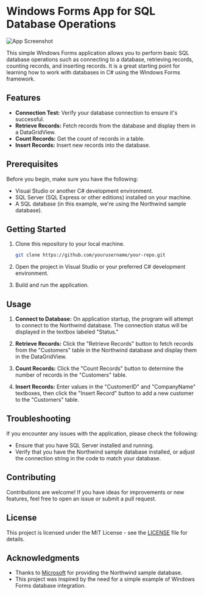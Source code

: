 # Windows Forms App for SQL Database Operations

![App Screenshot](/path/to/screenshot.png)

This simple Windows Forms application allows you to perform basic SQL database operations such as connecting to a database, retrieving records, counting records, and inserting records. It is a great starting point for learning how to work with databases in C# using the Windows Forms framework.

## Features

- **Connection Test:** Verify your database connection to ensure it's successful.
- **Retrieve Records:** Fetch records from the database and display them in a DataGridView.
- **Count Records:** Get the count of records in a table.
- **Insert Records:** Insert new records into the database.

## Prerequisites

Before you begin, make sure you have the following:

- Visual Studio or another C# development environment.
- SQL Server (SQL Express or other editions) installed on your machine.
- A SQL database (in this example, we're using the Northwind sample database).

## Getting Started

1. Clone this repository to your local machine.

   ```bash
   git clone https://github.com/yourusername/your-repo.git
   ```

2. Open the project in Visual Studio or your preferred C# development environment.

3. Build and run the application.

## Usage

1. **Connect to Database:** On application startup, the program will attempt to connect to the Northwind database. The connection status will be displayed in the textbox labeled "Status."

2. **Retrieve Records:** Click the "Retrieve Records" button to fetch records from the "Customers" table in the Northwind database and display them in the DataGridView.

3. **Count Records:** Click the "Count Records" button to determine the number of records in the "Customers" table.

4. **Insert Records:** Enter values in the "CustomerID" and "CompanyName" textboxes, then click the "Insert Record" button to add a new customer to the "Customers" table.

## Troubleshooting

If you encounter any issues with the application, please check the following:

- Ensure that you have SQL Server installed and running.
- Verify that you have the Northwind sample database installed, or adjust the connection string in the code to match your database.

## Contributing

Contributions are welcome! If you have ideas for improvements or new features, feel free to open an issue or submit a pull request.

## License

This project is licensed under the MIT License - see the [LICENSE](LICENSE) file for details.

## Acknowledgments

- Thanks to [Microsoft](https://www.microsoft.com) for providing the Northwind sample database.
- This project was inspired by the need for a simple example of Windows Forms database integration.

